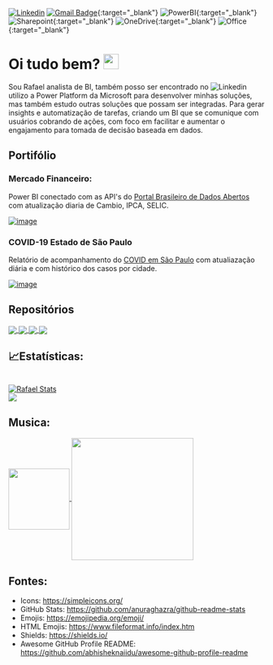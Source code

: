 [![Linkedin](https://img.shields.io/badge/-LinkedIn-blue?style=flat&logo=Linkedin&logoColor=white&link=https://www.linkedin.com/in/rafael-barbosa2/)](https://www.linkedin.com/in/rafael-barbosa2/?target=_blank)
[![Gmail Badge](https://img.shields.io/badge/-Gmail-c14438?style=flat&logo=Gmail&logoColor=white&link=mailto:rafaxkr@gmail.com)](mailto:rafaxkr@gmail.com){:target="_blank"}
![PowerBI](https://img.shields.io/badge/-Power%20BI-F2C811?style=flat&logo=Power-BI&logoColor=black){:target="_blank"}
![Sharepoint](https://img.shields.io/badge/-Microsoft%20SharePoint-0078D4?style=flat&logo=Microsoft-SharePoint&logoColor=white){:target="_blank"}
![OneDrive](https://img.shields.io/badge/-Microsoft%20OneDrive-0078D4?style=flat&logo=Microsoft-OneDrive&logoColor=white){:target="_blank"}
![Office](https://img.shields.io/badge/-Microsoft%20Office-D83B01?style=flat&logo=Microsoft-Office&logoColor=white){:target="_blank"}

# Oi tudo bem? <img src=https://user-images.githubusercontent.com/31570331/115619477-4a629400-a2ca-11eb-9b77-335a74feda93.gif width="30px">

Sou Rafael analista de BI, também posso ser encontrado no ![Linkedin](https://img.shields.io/badge/-LinkedIn-blue?style=flat&logo=Linkedin&logoColor=white&link=https://www.linkedin.com/in/rafael-barbosa2/) utilizo a Power Platform da Microsoft para desenvolver minhas soluções, mas também estudo outras soluções que possam ser integradas. Para gerar insights e automatização de tarefas, criando um BI que se comunique com usuários cobrando de ações, com foco em facilitar e aumentar o engajamento para tomada de decisão baseada em dados.

## Portifólio

### Mercado Financeiro:
Power BI conectado com as API's do [Portal Brasileiro de Dados Abertos](https://dados.gov.br/dataset?tags=API) com atualização diaria de Cambio, IPCA, SELIC.

[![image](https://user-images.githubusercontent.com/31570331/115617587-ee970b80-a2c7-11eb-8e9b-0be2644569a6.png)](https://app.powerbi.com/view?r=eyJrIjoiYjFhNWU4MjQtM2U5Ni00ODgxLWJhMDAtZmYxYTQ4YWM3ZWRjIiwidCI6IjI4ODAyMzA4LTM3OTgtNDI0Ni05NGIwLTM5NDhlZTJiMmQ4YiJ9)

### COVID-19 Estado de São Paulo
Relatório de acompanhamento do [COVID em São Paulo](https://www.seade.gov.br/coronavirus/) com atualiazação diária e com histórico dos casos por cidade.

[![image](https://user-images.githubusercontent.com/31570331/115618237-ccea5400-a2c8-11eb-811d-909a8911d992.png)](https://app.powerbi.com/view?r=eyJrIjoiZmYwYjhmOWItYzFlNC00N2QyLWIxOGQtZDEyN2Q5MjY3NWVjIiwidCI6IjI4ODAyMzA4LTM3OTgtNDI0Ni05NGIwLTM5NDhlZTJiMmQ4YiJ9)


## Repositórios
<!--
* [PowerBI](https://github.com/rafaelxkr/Power-BI)
* [Power Auomate](https://github.com/rafaelxkr/Power-Automate)
* [VBA](https://github.com/rafaelxkr/VBA)
* [SQL](https://github.com/rafaelxkr/SQL)
>
<!--------------------------- Repositorios ----------------->
<a href="https://github.com/rafaelxkr/Power-BI">
  <img align="center" src="https://github-readme-stats.vercel.app/api/pin/?username=rafaelxkr&repo=Power-BI&title_color=ffffff&text_color=c9cacc&icon_color=2bbc8a&bg_color=1d1f21" />
</a>

<a href="https://github.com/rafaelxkr/Power-Automate">
  <img align="center" src="https://github-readme-stats.vercel.app/api/pin/?username=rafaelxkr&repo=Power-Automate&title_color=ffffff&text_color=c9cacc&icon_color=2bbc8a&bg_color=1d1f21" />
</a>    

<a href="https://github.com/rafaelxkr/VBA">
  <img align="center" src="https://github-readme-stats.vercel.app/api/pin/?username=rafaelxkr&repo=VBA&title_color=ffffff&text_color=c9cacc&icon_color=2bbc8a&bg_color=1d1f21" />
</a>

<a href="https://github.com/rafaelxkr/SQL">
  <img align="center" src="https://github-readme-stats.vercel.app/api/pin/?username=rafaelxkr&repo=SQL&title_color=ffffff&text_color=c9cacc&icon_color=2bbc8a&bg_color=1d1f21" />
</a>    
<!-------------------------------------------------------->

## &#x1f4c8;Estatísticas:

<br>
<a href="https://github.com/rafaelxkr/rafaelxkr">
  <img align="center" src="https://github-readme-stats.vercel.app/api?username=rafaelxkr&show_icons=true&line_height=27&count_private=true&title_color=ffffff&text_color=c9cacc&icon_color=2bbc8a&bg_color=1d1f21" alt="Rafael Stats" />
</a>

<br>

<a href="https://github.com/rafaelxkr/rafaelxkr">
  <img align="center" src="https://github-readme-stats.vercel.app/api/top-langs/?username=rafaelxkr&title_color=ffffff&text_color=c9cacc&icon_color=2bbc8a&bg_color=1d1f21" />
</a>

## Musica:

<a href="https://music.youtube.com/playlist?list=PLZ1dJqY6KWOXGGeIlZqleztqta23wHMGG&feature=share">
  <img align="center" src="https://user-images.githubusercontent.com/31570331/115625245-260ab580-a2d2-11eb-9236-0c6ccfc5e00b.png" width="120px"/>
</a>

<a href="https://music.youtube.com/playlist?list=RDCLAK5uy_m-MDUE1OeA3auVrqCRRXddgUAbdqW9F-c&feature=share">
  <img align="center" src="https://user-images.githubusercontent.com/31570331/115626054-543cc500-a2d3-11eb-8e43-95f894f1e463.png" width="240px"/>
</a>

## Fontes:
* Icons: https://simpleicons.org/
* GitHub Stats: https://github.com/anuraghazra/github-readme-stats
* Emojis: https://emojipedia.org/emoji/
* HTML Emojis: https://www.fileformat.info/index.htm
* Shields: https://shields.io/
* Awesome GitHub Profile README: https://github.com/abhisheknaiidu/awesome-github-profile-readme
